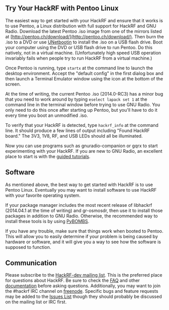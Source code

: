 ## Try Your HackRF with Pentoo Linux

The easiest way to get started with your HackRF and ensure that it works is to use Pentoo, a Linux distribution with full support for HackRF and GNU Radio.  Download the latest Pentoo .iso image from one of the mirrors listed at [http://pentoo.ch/download/](http://pentoo.ch/download/).  Then burn the .iso to a DVD or use [UNetbootin](http://unetbootin.sourceforge.net/) to install the .iso on a USB flash drive.  Boot your computer using the DVD or USB flash drive to run Pentoo.  Do this natively, not in a virtual machine.  (Unfortunately high speed USB operation invariably fails when people try to run HackRF from a virtual machine.)

Once Pentoo is running, type `startx` at the command line to launch the desktop environment.  Accept the "default config" in the first dialog box and then launch a Terminal Emulator window using the icon at the bottom of the screen.

At the time of writing, the current Pentoo .iso (2014.0-RC3) has a minor bug that you need to work around by typing `eselect lapack set 1` at the command line in the terminal window before trying to use GNU Radio.  You only need to do this once after starting up Pentoo, but you'll have to do it every time you boot an unmodified .iso.

To verify that your HackRF is detected, type `hackrf_info` at the command line.  It should produce a few lines of output including "Found HackRF board."  The 3V3, 1V8, RF, and USB LEDs should all be illuminated.

Now you can use programs such as gnuradio-companion or gqrx to start experimenting with your HackRF.  If you are new to GNU Radio, an excellent place to start is with the [guided tutorials](http://gnuradio.org/redmine/projects/gnuradio/wiki/Guided_Tutorials).

## Software

As mentioned above, the best way to get started with HackRF is to use Pentoo Linux.  Eventually you may want to install software to use HackRF with your favorite operating system.

If your package manager includes the most recent release of libhackrf (2014.04.1 at the time of writing) and gr-osmosdr, then use it to install those packages in addition to GNU Radio.  Otherwise, the recommended way to install these tools is by using [PyBOMBS](http://gnuradio.org/redmine/projects/pybombs/wiki).

If you have any trouble, make sure that things work when booted to Pentoo.  This will allow you to easily determine if your problem is being caused by hardware or software, and it will give you a way to see how the software is supposed to function.

## Communication

Please subscribe to the [HackRF-dev mailing list](http://nine.pairlist.net/mailman/listinfo/hackrf-dev).  This is the preferred place for questions about HackRF.  Be sure to check the [FAQ](https://github.com/mossmann/hackrf/wiki/FAQ) and other [documentation](https://github.com/mossmann/hackrf/wiki) before asking questions.  Additionally, you may want to join the #hackrf IRC channel on [freenode](http://freenode.net/).  Specific bugs and feature requests may be added to the [Issues List](https://github.com/mossmann/hackrf/issues?direction=desc&sort=updated&state=open) though they should probably be discussed on the mailing list or IRC first.